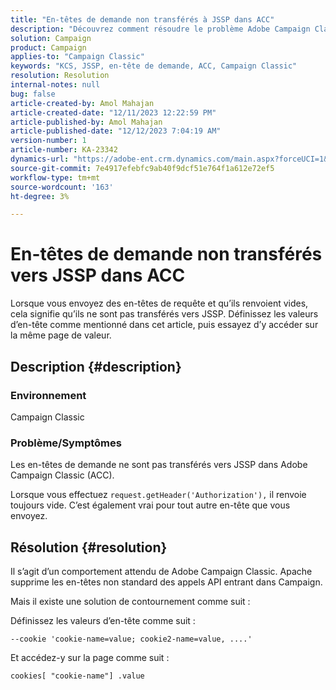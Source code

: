 ```yaml
---
title: "En-têtes de demande non transférés à JSSP dans ACC"
description: "Découvrez comment résoudre le problème Adobe Campaign Classic en raison duquel l’en-tête de la requête n’est pas transféré à JSSP."
solution: Campaign
product: Campaign
applies-to: "Campaign Classic"
keywords: "KCS, JSSP, en-tête de demande, ACC, Campaign Classic"
resolution: Resolution
internal-notes: null
bug: false
article-created-by: Amol Mahajan
article-created-date: "12/11/2023 12:22:59 PM"
article-published-by: Amol Mahajan
article-published-date: "12/12/2023 7:04:19 AM"
version-number: 1
article-number: KA-23342
dynamics-url: "https://adobe-ent.crm.dynamics.com/main.aspx?forceUCI=1&pagetype=entityrecord&etn=knowledgearticle&id=f538ddff-1f98-ee11-be37-6045bd006239"
source-git-commit: 7e4917efebfc9ab40f9dcf51e764f1a612e72ef5
workflow-type: tm+mt
source-wordcount: '163'
ht-degree: 3%

---
```


# En-têtes de demande non transférés vers JSSP dans ACC


Lorsque vous envoyez des en-têtes de requête et qu’ils renvoient vides, cela signifie qu’ils ne sont pas transférés vers JSSP. Définissez les valeurs d’en-tête comme mentionné dans cet article, puis essayez d’y accéder sur la même page de valeur.

## Description {#description}


### Environnement

Campaign Classic



### Problème/Symptômes

Les en-têtes de demande ne sont pas transférés vers JSSP dans Adobe Campaign Classic (ACC).

Lorsque vous effectuez `request.getHeader('Authorization'),` il renvoie toujours vide. C’est également vrai pour tout autre en-tête que vous envoyez.


## Résolution {#resolution}


Il s’agit d’un comportement attendu de Adobe Campaign Classic. Apache supprime les en-têtes non standard des appels API entrant dans Campaign.

Mais il existe une solution de contournement comme suit :

Définissez les valeurs d’en-tête comme suit :

`--cookie 'cookie-name=value; cookie2-name=value, ....'`

Et accédez-y sur la page comme suit :

`cookies[ "cookie-name"] .value`
